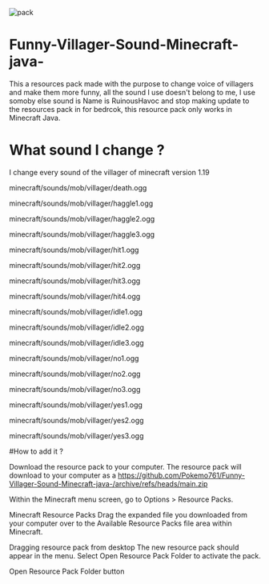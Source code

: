 ![pack](https://user-images.githubusercontent.com/53906882/175797814-3a927f7f-7f06-4a18-a755-f81cd3d25772.png)
# Funny-Villager-Sound-Minecraft-java-
This a resources pack made with the purpose to change voice of villagers and make them more funny, all the sound I use doesn't belong to me, I use 
somoby else sound is Name is RuinousHavoc and stop making update to the resources pack in for bedrcok, this resource pack only works in Minecraft Java.






# What sound I change ?
I change every sound of the villager of minecraft version 1.19  


minecraft/sounds/mob/villager/death.ogg 

minecraft/sounds/mob/villager/haggle1.ogg

minecraft/sounds/mob/villager/haggle2.ogg

minecraft/sounds/mob/villager/haggle3.ogg

minecraft/sounds/mob/villager/hit1.ogg

minecraft/sounds/mob/villager/hit2.ogg

minecraft/sounds/mob/villager/hit3.ogg

minecraft/sounds/mob/villager/hit4.ogg

minecraft/sounds/mob/villager/idle1.ogg

minecraft/sounds/mob/villager/idle2.ogg

minecraft/sounds/mob/villager/idle3.ogg

minecraft/sounds/mob/villager/no1.ogg

minecraft/sounds/mob/villager/no2.ogg

minecraft/sounds/mob/villager/no3.ogg

minecraft/sounds/mob/villager/yes1.ogg

minecraft/sounds/mob/villager/yes2.ogg

minecraft/sounds/mob/villager/yes3.ogg






#How to add it ?


Download the resource pack to your computer. The resource pack will download to your computer as a https://github.com/Pokemo761/Funny-Villager-Sound-Minecraft-java-/archive/refs/heads/main.zip 

Within the Minecraft menu screen, go to Options > Resource Packs.

Minecraft Resource Packs
Drag the expanded file you downloaded from your computer over to the Available Resource Packs file area within Minecraft.

Dragging resource pack from desktop
The new resource pack should appear in the menu. Select Open Resource Pack Folder to activate the pack.

Open Resource Pack Folder button








